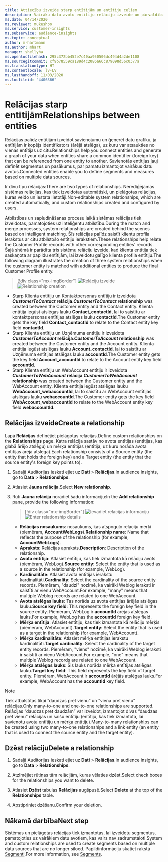 ```yaml
---
title: Attiecību izveide starp entītijām un entītiju ceļiem
description: Vairāku datu avotu entītiju relāciju izveide un pārvaldība.
ms.date: 04/14/2020
ms.reviewer: mukeshpo
ms.service: customer-insights
ms.subservice: audience-insights
ms.topic: conceptual
author: m-hartmann
ms.author: mhart
manager: shellyha
ms.openlocfilehash: 295c372bb452e7c40aa950506dc494d4a2de1108
ms.sourcegitcommit: cf9b78559ca189d4c2086a66c879098d56c0377a
ms.translationtype: HT
ms.contentlocale: lv-LV
ms.lasthandoff: 11/03/2020
ms.locfileid: "4406366"
---
```

# <a name="relationships-between-entities"></a><span data-ttu-id="7ec16-103">Relācijas starp entītijām</span><span class="sxs-lookup"><span data-stu-id="7ec16-103">Relationships between entities</span></span>

<span data-ttu-id="7ec16-104">Relācijas palīdz entītijām izveidot savienojumu un ģenerēt datu grafiku, ja entītijām ir kopējs identifikators (ārējā atslēga), uz kuru var atsaukties no vienas entītijas uz citu.</span><span class="sxs-lookup"><span data-stu-id="7ec16-104">Relationships help you connect entities and generate a graph of your data when entities share a common identifier (foreign key) that can be referenced from one entity to another.</span></span> <span data-ttu-id="7ec16-105">Savienotās entītijas ļauj definēt segmentus un pasākumus, par pamatu izmantojot vairākus datu avotus.</span><span class="sxs-lookup"><span data-stu-id="7ec16-105">Connected entities enable you to define segments and measures based on multiple data sources.</span></span>

<span data-ttu-id="7ec16-106">Ir divu tipu relācijas:</span><span class="sxs-lookup"><span data-stu-id="7ec16-106">There are two types of relationships.</span></span> <span data-ttu-id="7ec16-107">Nerediģējamas sistēmas relācijas, kas tiek izveidotas automātiski, un pielāgotas relācijas, kuras veido un iestata lietotāji.</span><span class="sxs-lookup"><span data-stu-id="7ec16-107">Non-editable system relationships, which are created automatically, and custom relationships created and configured by users.</span></span>

<span data-ttu-id="7ec16-108">Atbilstības un sapludināšanas procesu laikā sistēmas relācijas tiek izveidotas, pamatojoties uz inteliģentu atbilstību.</span><span class="sxs-lookup"><span data-stu-id="7ec16-108">During the match and merge processes, system relationships are created behind the scenes based on intelligent matching.</span></span> <span data-ttu-id="7ec16-109">Šīs relācijas palīdz saistīt klientu profila ierakstus ar citu atbilstošo entītiju ierakstiem.</span><span class="sxs-lookup"><span data-stu-id="7ec16-109">These relationships help relate the Customer Profile records with other corresponding entities' records.</span></span> <span data-ttu-id="7ec16-110">Šajā shēmā ir parādīta trīs sistēmu relāciju izveide, kad klienta entītija tiek saskaņota ar papildu entītijām, lai izveidotu galīgo klienta profila entītiju.</span><span class="sxs-lookup"><span data-stu-id="7ec16-110">The following diagram illustrates the creation of three system relationships when the customer entity is matched with additional entities to produce the final Customer Profile entity.</span></span>

> [!div class="mx-imgBorder"]
> <span data-ttu-id="7ec16-111">![Relāciju izveide](media/relationships-entities-merge.png "Relāciju izveide")</span><span class="sxs-lookup"><span data-stu-id="7ec16-111">![Relationship creation](media/relationships-entities-merge.png "Relationship creation")</span></span>

- <span data-ttu-id="7ec16-112">Starp Klienta entītiju un Kontaktpersonas entītiju ir izveidota ***CustomerToContact* relācija**.</span><span class="sxs-lookup"><span data-stu-id="7ec16-112">***CustomerToContact* relationship** was created between the Customer entity and the Contact entity.</span></span> <span data-ttu-id="7ec16-113">Klienta entītija iegūst atslēgas lauku **Contact_contactId**, lai to saistītu ar kontaktpersonas entītijas atslēgas lauku **contactId**.</span><span class="sxs-lookup"><span data-stu-id="7ec16-113">The Customer entity gets the key field **Contact_contactId** to relate to the Contact entity key field **contactId**.</span></span>
- <span data-ttu-id="7ec16-114">Starp Klienta entītiju un Uzņēmuma entītiju ir izveidota **_CustomerToAccount_ relācija**.</span><span class="sxs-lookup"><span data-stu-id="7ec16-114">**_CustomerToAccount_ relationship** was created between the Customer entity and the Account entity.</span></span> <span data-ttu-id="7ec16-115">Klienta entītija iegūst atslēgas lauku **Account_contactId**, lai to saistītu ar Uzņēmuma entītijas atslēgas lauku **accountId**.</span><span class="sxs-lookup"><span data-stu-id="7ec16-115">The Customer entity gets the key field **Account_accountId** to relate to the Account entity key field **accountId**.</span></span>
- <span data-ttu-id="7ec16-116">Starp Klienta entītiju un WebAccount entītiju ir izveidota **_CustomerToWebAccount_ relācija**.</span><span class="sxs-lookup"><span data-stu-id="7ec16-116">**_CustomerToWebAccount_ relationship** was created between the Customer entity and the WebAccount entity.</span></span> <span data-ttu-id="7ec16-117">Klienta entītija iegūst atslēgas lauku **WebAccount_webaccountId**, lai to saistītu ar WebAccount entītijas atslēgas lauku **webaccountId**.</span><span class="sxs-lookup"><span data-stu-id="7ec16-117">The Customer entity gets the key field **WebAccount_webaccountId** to relate to the WebAccount entity key field **webaccountId**.</span></span>

## <a name="create-a-relationship"></a><span data-ttu-id="7ec16-118">Relācijas izveide</span><span class="sxs-lookup"><span data-stu-id="7ec16-118">Create a relationship</span></span>

<span data-ttu-id="7ec16-119">Lapā **Relācijas** definējiet pielāgotas relācijas.</span><span class="sxs-lookup"><span data-stu-id="7ec16-119">Define custom relationships on the **Relationships** page.</span></span> <span data-ttu-id="7ec16-120">Katra relācija sastāv no avota entītijas (entītijas, kas glabā ārējo atslēgu) un mērķa entītijas (entītija, uz kuru norāda avota entītijas ārējā atslēga).</span><span class="sxs-lookup"><span data-stu-id="7ec16-120">Each relationship consists of a Source entity (the entity that holds the foreign key) and a Target entity (the entity that the source entity's foreign key points to).</span></span>

1. <span data-ttu-id="7ec16-121">Sadaļā Auditorijas ieskati ejiet uz **Dati** > **Relācijas**.</span><span class="sxs-lookup"><span data-stu-id="7ec16-121">In audience insights, go to **Data** > **Relationships**.</span></span>

2. <span data-ttu-id="7ec16-122">Atlasiet **Jauna relācija**.</span><span class="sxs-lookup"><span data-stu-id="7ec16-122">Select **New relationship**.</span></span>

3. <span data-ttu-id="7ec16-123">Rūtī **Jauna relācija** norādiet šādu informāciju:</span><span class="sxs-lookup"><span data-stu-id="7ec16-123">In the **Add relationship** pane, provide the following information:</span></span>

   > [!div class="mx-imgBorder"]
   > <span data-ttu-id="7ec16-124">![Ievadiet relācijas informāciju](media/relationships-add.png "Ievadiet relācijas informāciju")</span><span class="sxs-lookup"><span data-stu-id="7ec16-124">![Enter relationship details](media/relationships-add.png "Enter relationship details")</span></span>

   - <span data-ttu-id="7ec16-125">**Relācijas nosaukums**: nosaukums, kas atspoguļo relāciju mērķi (piemēram, **AccountWebLogs**).</span><span class="sxs-lookup"><span data-stu-id="7ec16-125">**Relationship name**: Name that reflects the purpose of the relationship (for example, **AccountWebLogs**).</span></span>
   - <span data-ttu-id="7ec16-126">**Apraksts**: Relācijas apraksts.</span><span class="sxs-lookup"><span data-stu-id="7ec16-126">**Description**: Description of the relationship.</span></span>
   - <span data-ttu-id="7ec16-127">**Avota entītija**: Atlasiet entītiju, kas tiek izmantota kā relāciju avots (piemēram, WebLog).</span><span class="sxs-lookup"><span data-stu-id="7ec16-127">**Source entity**: Select the entity that is used as a source in the relationship (for example, WebLog).</span></span>
   - <span data-ttu-id="7ec16-128">**Kardinalitāte**: Atlasiet avota entītijas ierakstu kardinalitāti.</span><span class="sxs-lookup"><span data-stu-id="7ec16-128">**Cardinality**: Select the cardinality of the source entity records.</span></span> <span data-ttu-id="7ec16-129">Piemēram, "daudzi" nozīmē, ka vairāki Weblog ieraksti ir saistīti ar vienu WebAccount.</span><span class="sxs-lookup"><span data-stu-id="7ec16-129">For example, "many" means that multiple Weblog records are related to one WebAccount.</span></span>
   - <span data-ttu-id="7ec16-130">**Avota atslēgas lauks**: Tas norāda uz avota entītijas ārējās atslēgas lauku.</span><span class="sxs-lookup"><span data-stu-id="7ec16-130">**Source key field**: This represents the foreign key field in the source entity.</span></span> <span data-ttu-id="7ec16-131">Piemēram, WebLog ir **accountId** ārējās atslēgas lauks.</span><span class="sxs-lookup"><span data-stu-id="7ec16-131">For example, WebLog has the **accountId** foreign key field.</span></span>
   - <span data-ttu-id="7ec16-132">**Mērķa entītija**: Atlasiet entītiju, kas tiek izmantota kā relāciju mērķis (piemēram, WebAccount).</span><span class="sxs-lookup"><span data-stu-id="7ec16-132">**Target entity**: Select the entity that is used as a target in the relationship (for example, WebAccount).</span></span>
   - <span data-ttu-id="7ec16-133">**Mērķa kardinalitāte**: Atlasiet mērķa entītijas ierakstu kardinalitāti.</span><span class="sxs-lookup"><span data-stu-id="7ec16-133">**Target cardinality**: Select the cardinality of the target entity records.</span></span> <span data-ttu-id="7ec16-134">Piemēram, "viens" nozīmē, ka vairāki Weblog ieraksti ir saistīti ar vienu WebAccount.</span><span class="sxs-lookup"><span data-stu-id="7ec16-134">For example, "one" means that multiple Weblog records are related to one WebAccount.</span></span>
   - <span data-ttu-id="7ec16-135">**Mērķa atslēgas lauks**: Šis lauks norāda mērķa entītijas atslēgas lauku.</span><span class="sxs-lookup"><span data-stu-id="7ec16-135">**Target key field**: This field represents the key field of target entity.</span></span> <span data-ttu-id="7ec16-136">Piemēram, WebAccount ir **accountId** ārējās atslēgas lauks.</span><span class="sxs-lookup"><span data-stu-id="7ec16-136">For example, WebAccount has the **accountId** key field.</span></span>

> [!NOTE]
> <span data-ttu-id="7ec16-137">Tiek atbalstītas tikai “daudzas pret vienu” un “viena pret vienu” relācijas.</span><span class="sxs-lookup"><span data-stu-id="7ec16-137">Only many-to-one and one-to-one relationships are supported.</span></span> <span data-ttu-id="7ec16-138">Relācijas “daudzas pret daudzām” var izveidot, izmantojot divas “daudzas pret vienu” relācijas un saišu entītiju (entītiju, kas tiek izmantota, lai savienotu avota entītiju un mērķa entītiju).</span><span class="sxs-lookup"><span data-stu-id="7ec16-138">Many-to-many relationships can be created using two many-to-one relationships and a link entity (an entity that is used to connect the source entity and the target entity).</span></span>

## <a name="delete-a-relationship"></a><span data-ttu-id="7ec16-139">Dzēst relāciju</span><span class="sxs-lookup"><span data-stu-id="7ec16-139">Delete a relationship</span></span>

1. <span data-ttu-id="7ec16-140">Sadaļā Auditorijas ieskati ejiet uz **Dati** > **Relācijas**.</span><span class="sxs-lookup"><span data-stu-id="7ec16-140">In audience insights, go to **Data** > **Relationships**.</span></span>

2. <span data-ttu-id="7ec16-141">Atzīmējiet rūtiņas tām relācijām, kuras vēlaties dzēst.</span><span class="sxs-lookup"><span data-stu-id="7ec16-141">Select check boxes for the relationships you want to delete.</span></span>

3. <span data-ttu-id="7ec16-142">Atlasiet **Dzēst** tabulas **Relācijas** augšpusē.</span><span class="sxs-lookup"><span data-stu-id="7ec16-142">Select **Delete** at the top of the **Relationships** table.</span></span>

4. <span data-ttu-id="7ec16-143">Apstipriniet dzēšanu.</span><span class="sxs-lookup"><span data-stu-id="7ec16-143">Confirm your deletion.</span></span>

## <a name="next-step"></a><span data-ttu-id="7ec16-144">Nākamā darbība</span><span class="sxs-lookup"><span data-stu-id="7ec16-144">Next step</span></span>

<span data-ttu-id="7ec16-145">Sistēmas un pielāgotas relācijas tiek izmantotas, lai izveidotu segmentus, pamatojoties uz vairākiem datu avotiem, kas vairs nav sadrumstaloti.</span><span class="sxs-lookup"><span data-stu-id="7ec16-145">System and custom relationships are used to create segments based on multiple data sources that are no longer siloed.</span></span> <span data-ttu-id="7ec16-146">Papildinformāciju skatiet rakstā [Segmenti](segments.md).</span><span class="sxs-lookup"><span data-stu-id="7ec16-146">For more information, see [Segments](segments.md).</span></span>
